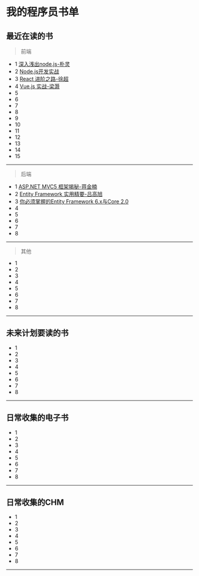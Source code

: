 # 我的程序员书单

## 最近在读的书
> 前端
- 1 [深入浅出node.js-朴灵](https://github.com/hhfeng616/MyBookListCode/tree/main/%E6%B7%B1%E5%85%A5%E6%B5%85%E5%87%BAnode-%E6%BA%90%E4%BB%A3%E7%A0%81)
- 2 [Node.js开发实战](https://github.com/hhfeng616/MyBookListCode/tree/main/nodejs%E5%BC%80%E5%8F%91%E5%AE%9E%E6%88%98-%E6%BA%90%E4%BB%A3%E7%A0%81)
- 3 [React 进阶之路-徐超](https://github.com/hhfeng616/MyBookListCode/tree/main/react-book-master)
- 4 [Vue.js 实战-梁灏](https://github.com/hhfeng616/MyBookListCode/tree/main/vue-book-master)
- 5 []()
- 6 []()
- 7 []()
- 8 []()
- 9 []()
- 10 []()
- 11 []()
- 12 []()
- 13 []()
- 14 []()
- 15 []()
***
> 后端
- 1 [ASP.NET MVC5 框架揭秘-蒋金楠]()
- 2 [Entity Framework 实用精要-吕高旭](https://github.com/hhfeng616/MyBookListCode/tree/main/%E8%8C%83%E4%BE%8B%E7%A8%8B%E5%BA%8F)
- 3 [你必须掌握的Entity Framework 6.x与Core 2.0](https://github.com/hhfeng616/MyBookListCode/tree/main/EntityFramework6.x-And-Core2.0-master)
- 4 []()
- 5 []()
- 6 []()
- 7 []()
- 8 []()
***
> 其他
- 1
- 2
- 3
- 4
- 5
- 6
- 7
- 8
***


## 未来计划要读的书
- 1
- 2
- 3
- 4
- 5
- 6
- 7
- 8
***

## 日常收集的电子书
- 1
- 2
- 3
- 4
- 5
- 6
- 7
- 8
***


## 日常收集的CHM
- 1
- 2
- 3
- 4
- 5
- 6
- 7
- 8
***